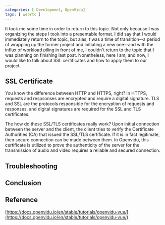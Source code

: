 ```yaml
---
categories: [ Development, OpenVidu]
tags: [ webrtc ] 
---
```

It took me some time in order to return to this topic. Not only because I was organizing the steps I took into a presentable format. I did say that I would immediately return to the topic, but alas, t'was a time of transition--a period of wrapping up the former project and initiating a new one--and with the influx of workload piling in front of me, I couldn't return to the topic that I was planning on finishing last post. Nonetheless, here I am, and now, I would like to talk about SSL certificates and how to apply them to our project.
## SSL Certificate
You know the difference between HTTP and HTTPS, right? In HTTPS, requests and respsonses are encrypted and require a digital signature. TLS and SSL are the protocols responsible for the encryption of requests and responses, and digital signatures are required for the SSL and TLS certificates.

The how do these SSL/TLS certificates really work? Upon initial connection between the server and the client, the client tries to verify the Certificate Authorities (CA) that issued the SSL/TLS certificate. If it is in fact legitimate, then secure connection can be made between them. In Openvidu, this certificate is utilized to prove the authenticity of the server for the transmission of audio and video requires a reliable and secured connection.


## Troubleshooting


## Conclusion 


## Reference
[https://docs.openvidu.io/en/stable/tutorials/openvidu-vue/](https://docs.openvidu.io/en/stable/tutorials/openvidu-vue/)



